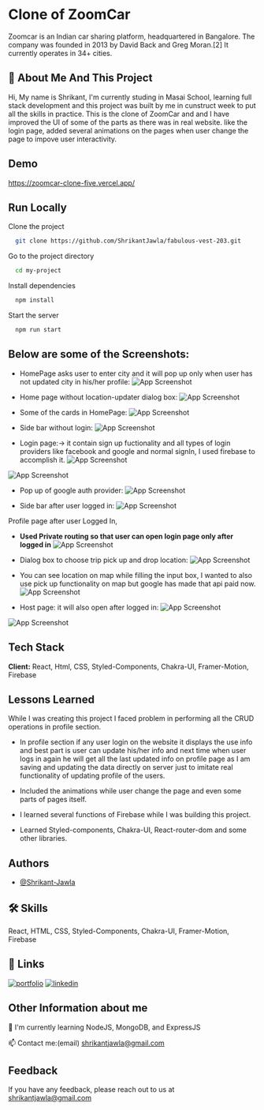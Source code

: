 
# Clone of  ZoomCar

Zoomcar is an Indian car sharing platform, headquartered in Bangalore. The company was founded in 2013 by David Back and Greg Moran.[2] It currently operates in 34+ cities.


## 🚀 About Me And This Project
Hi, My name is Shrikant, I'm currently studing in Masai School, learning full stack development and this project was built by me in cunstruct week to put all the skills in practice.
This is the clone of ZoomCar and and I have improved the UI of some of the parts as there was in real website.
like the login page, added several animations on the pages when user change the page to impove user interactivity.



## Demo

https://zoomcar-clone-five.vercel.app/


## Run Locally

Clone the project

```bash
  git clone https://github.com/ShrikantJawla/fabulous-vest-203.git
```

Go to the project directory

```bash
  cd my-project
```

Install dependencies

```bash
  npm install
```

Start the server

```bash
  npm run start
```


## Below are some of the Screenshots:

- HomePage asks user to enter city and it will pop up only when user has not updated city in his/her profile:
![App Screenshot](https://github.com/ShrikantJawla/fabulous-vest-203/blob/main/Project%20ScreenShots/8%20(2).png?raw=true)

- Home page without location-updater dialog box:
![App Screenshot](https://github.com/ShrikantJawla/fabulous-vest-203/blob/main/Project%20ScreenShots/3.jpg?raw=true)

- Some of the cards in HomePage:
![App Screenshot](https://github.com/ShrikantJawla/fabulous-vest-203/blob/main/Project%20ScreenShots/3.2.png?raw=true)

- Side bar without login:
![App Screenshot](https://github.com/ShrikantJawla/fabulous-vest-203/blob/main/Project%20ScreenShots/7.png?raw=true)

- Login page:-> it contain sign up fuctionality and all types of login providers like facebook and google and normal signIn, I used firebase to accomplish it.
![App Screenshot](https://github.com/ShrikantJawla/fabulous-vest-203/blob/main/Project%20ScreenShots/4.png?raw=true)

![App Screenshot](https://github.com/ShrikantJawla/fabulous-vest-203/blob/main/Project%20ScreenShots/5.png?raw=true)

- Pop up of google auth provider: 
![App Screenshot](https://github.com/ShrikantJawla/fabulous-vest-203/blob/main/Project%20ScreenShots/6.png?raw=true)

- Side bar after user logged in: 
![App Screenshot](https://github.com/ShrikantJawla/fabulous-vest-203/blob/main/Project%20ScreenShots/8.png?raw=true)

Profile page after user Logged In,
-  **Used Private routing so that user can open login page only after logged in**
![App Screenshot](https://github.com/ShrikantJawla/fabulous-vest-203/blob/main/Project%20ScreenShots/7.2.png?raw=true)

- Dialog box to choose trip pick up and drop location:
![App Screenshot](https://github.com/ShrikantJawla/fabulous-vest-203/blob/main/Project%20ScreenShots/2.png?raw=true)

- You can see location on map while filling the input box, I wanted to also use pick up functionality on map but google has made that api paid now.
![App Screenshot](https://github.com/ShrikantJawla/fabulous-vest-203/blob/main/Project%20ScreenShots/9.png?raw=true)

- Host page: it will also open after logged in:
![App Screenshot](https://github.com/ShrikantJawla/fabulous-vest-203/blob/main/Project%20ScreenShots/12.png?raw=true)

![App Screenshot](https://github.com/ShrikantJawla/fabulous-vest-203/blob/main/Project%20ScreenShots/11.png?raw=true)



## Tech Stack

**Client:** React, Html, CSS, Styled-Components, Chakra-UI, Framer-Motion, Firebase 


## Lessons Learned

While I was creating this project I faced problem in performing all the CRUD operations in profile section.
- In profile section if any user login on the website it displays the use info and best part is user can update his/her info and 
  next time when user logs in again he will get all the last updated info on profile page as I am saving and updating the data directly on server just to imitate real functionality of updating profile of the users.

- Included the animations while user change the page and even some parts of pages itself.

- I learned several functions of Firebase while I was building this project.

- Learned Styled-components, Chakra-UI, React-router-dom and some other libraries. 



## Authors

- [@Shrikant-Jawla](https://github.com/ShrikantJawla)


## 🛠 Skills
React, HTML, CSS, Styled-Components, Chakra-UI, Framer-Motion, Firebase


## 🔗 Links
[![portfolio](https://img.shields.io/badge/my_portfolio-000?style=for-the-badge&logo=ko-fi&logoColor=white)](https://katherineoelsner.com/)
[![linkedin](https://img.shields.io/badge/linkedin-0A66C2?style=for-the-badge&logo=linkedin&logoColor=white)](https://www.linkedin.com/in/shrikant-jawla/)


## Other Information about me

🧠 I'm currently learning NodeJS, MongoDB, and ExpressJS

📫 Contact me:(email) shrikantjawla@gmail.com


## Feedback

If you have any feedback, please reach out to us at shrikantjawla@gmail.com


